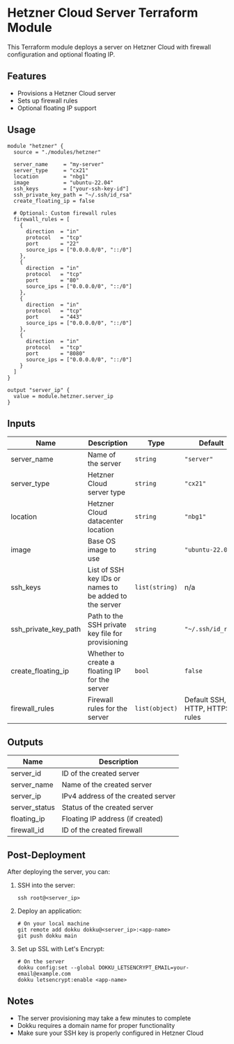 # Hetzner Cloud Server Terraform Module

This Terraform module deploys a server on Hetzner Cloud with firewall configuration and optional floating IP.

## Features

- Provisions a Hetzner Cloud server
- Sets up firewall rules
- Optional floating IP support

## Usage

```hcl
module "hetzner" {
  source = "./modules/hetzner"

  server_name     = "my-server"
  server_type     = "cx21"
  location        = "nbg1"
  image           = "ubuntu-22.04"
  ssh_keys        = ["your-ssh-key-id"]
  ssh_private_key_path = "~/.ssh/id_rsa"
  create_floating_ip = false

  # Optional: Custom firewall rules
  firewall_rules = [
    {
      direction  = "in"
      protocol   = "tcp"
      port       = "22"
      source_ips = ["0.0.0.0/0", "::/0"]
    },
    {
      direction  = "in"
      protocol   = "tcp"
      port       = "80"
      source_ips = ["0.0.0.0/0", "::/0"]
    },
    {
      direction  = "in"
      protocol   = "tcp"
      port       = "443"
      source_ips = ["0.0.0.0/0", "::/0"]
    },
    {
      direction  = "in"
      protocol   = "tcp"
      port       = "8080"
      source_ips = ["0.0.0.0/0", "::/0"]
    }
  ]
}

output "server_ip" {
  value = module.hetzner.server_ip
}
```

## Inputs

| Name | Description | Type | Default | Required |
|------|-------------|------|---------|:--------:|
| server_name | Name of the server | `string` | `"server"` | no |
| server_type | Hetzner Cloud server type | `string` | `"cx21"` | no |
| location | Hetzner Cloud datacenter location | `string` | `"nbg1"` | no |
| image | Base OS image to use | `string` | `"ubuntu-22.04"` | no |
| ssh_keys | List of SSH key IDs or names to be added to the server | `list(string)` | n/a | yes |
| ssh_private_key_path | Path to the SSH private key file for provisioning | `string` | `"~/.ssh/id_rsa"` | no |
| create_floating_ip | Whether to create a floating IP for the server | `bool` | `false` | no |
| firewall_rules | Firewall rules for the server | `list(object)` | Default SSH, HTTP, HTTPS rules | no |

## Outputs

| Name | Description |
|------|-------------|
| server_id | ID of the created server |
| server_name | Name of the created server |
| server_ip | IPv4 address of the created server |
| server_status | Status of the created server |
| floating_ip | Floating IP address (if created) |
| firewall_id | ID of the created firewall |

## Post-Deployment

After deploying the server, you can:

1. SSH into the server:
   ```
   ssh root@<server_ip>
   ```

2. Deploy an application:
   ```
   # On your local machine
   git remote add dokku dokku@<server_ip>:<app-name>
   git push dokku main
   ```

3. Set up SSL with Let's Encrypt:
   ```
   # On the server
   dokku config:set --global DOKKU_LETSENCRYPT_EMAIL=your-email@example.com
   dokku letsencrypt:enable <app-name>
   ```

## Notes

- The server provisioning may take a few minutes to complete
- Dokku requires a domain name for proper functionality
- Make sure your SSH key is properly configured in Hetzner Cloud
